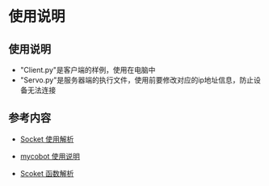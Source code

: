 # 使用说明
## 使用说明
* "Client.py"是客户端的样例，使用在电脑中
* "Servo.py"是服务器端的执行文件，使用前要修改对应的ip地址信息，防止设备无法连接
## 参考内容
* [Socket 使用解析](https://blog.csdn.net/pashanhu6402/article/details/96428887?ops_request_misc=%257B%2522request%255Fid%2522%253A%2522162392592016780357215629%2522%252C%2522scm%2522%253A%252220140713.130102334..%2522%257D&request_id=162392592016780357215629&biz_id=0&utm_medium=distribute.pc_search_result.none-task-blog-2~all~top_positive~default-1-96428887.first_rank_v2_pc_rank_v29&utm_term=socket&spm=1018.2226.3001.4187)

* [mycobot 使用说明](https://www.elephantrobotics.com/docs/myCobot/)
        
* [Scoket 函数解析](https://www.runoob.com/python/python-socket.html)
